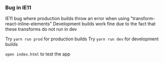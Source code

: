 ### Bug in IE11

IE11 bug where production builds throw an error when using "transform-react-inline-elements"
Development builds work fine due to the fact that these transforms do not run in dev

Try `yarn run prod` for production builds
Try `yarn run dev` for development builds

`open index.html` to test the app
